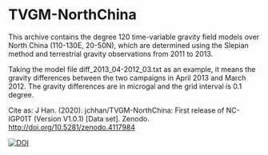 # TVGM-NorthChina
This archive contains the degree 120 time-variable gravity field models over North China (110-130E, 20-50N), which are determined using the Slepian method and terrestrial gravity observations from 2011 to 2013. 

Taking the model file diff_2013_04-2012_03.txt as an example, it means the gravity differences between the two campaigns in April 2013 and March 2012. The gravity differences are in microgal and the grid interval is 0.1 degree.

Cite as: J Han. (2020). jchhan/TVGM-NorthChina: First release of NC-IGP01T (Version V1.0.1) [Data set]. Zenodo. http://doi.org/10.5281/zenodo.4117984

[![DOI](https://zenodo.org/badge/306315449.svg)](https://zenodo.org/badge/latestdoi/306315449)
